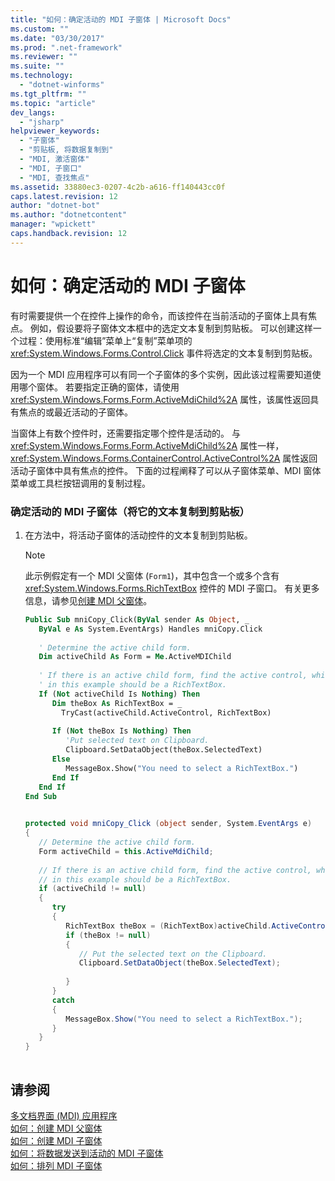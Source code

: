 ```yaml
---
title: "如何：确定活动的 MDI 子窗体 | Microsoft Docs"
ms.custom: ""
ms.date: "03/30/2017"
ms.prod: ".net-framework"
ms.reviewer: ""
ms.suite: ""
ms.technology: 
  - "dotnet-winforms"
ms.tgt_pltfrm: ""
ms.topic: "article"
dev_langs: 
  - "jsharp"
helpviewer_keywords: 
  - "子窗体"
  - "剪贴板, 将数据复制到"
  - "MDI, 激活窗体"
  - "MDI, 子窗口"
  - "MDI, 查找焦点"
ms.assetid: 33880ec3-0207-4c2b-a616-ff140443cc0f
caps.latest.revision: 12
author: "dotnet-bot"
ms.author: "dotnetcontent"
manager: "wpickett"
caps.handback.revision: 12
---
```

# 如何：确定活动的 MDI 子窗体
有时需要提供一个在控件上操作的命令，而该控件在当前活动的子窗体上具有焦点。  例如，假设要将子窗体文本框中的选定文本复制到剪贴板。  可以创建这样一个过程：使用标准“编辑”菜单上“复制”菜单项的 <xref:System.Windows.Forms.Control.Click> 事件将选定的文本复制到剪贴板。  
  
 因为一个 MDI 应用程序可以有同一个子窗体的多个实例，因此该过程需要知道使用哪个窗体。  若要指定正确的窗体，请使用 <xref:System.Windows.Forms.Form.ActiveMdiChild%2A> 属性，该属性返回具有焦点的或最近活动的子窗体。  
  
 当窗体上有数个控件时，还需要指定哪个控件是活动的。  与 <xref:System.Windows.Forms.Form.ActiveMdiChild%2A> 属性一样，<xref:System.Windows.Forms.ContainerControl.ActiveControl%2A> 属性返回活动子窗体中具有焦点的控件。  下面的过程阐释了可以从子窗体菜单、MDI 窗体菜单或工具栏按钮调用的复制过程。  
  
### 确定活动的 MDI 子窗体（将它的文本复制到剪贴板）  
  
1.  在方法中，将活动子窗体的活动控件的文本复制到剪贴板。  
  
    > [!NOTE]
    >  此示例假定有一个 MDI 父窗体 \(`Form1`\)，其中包含一个或多个含有 <xref:System.Windows.Forms.RichTextBox> 控件的 MDI 子窗口。  有关更多信息，请参见[创建 MDI 父窗体](../../../../docs/framework/winforms/advanced/how-to-create-mdi-parent-forms.md)。  
  
    ```vb  
    Public Sub mniCopy_Click(ByVal sender As Object, _  
       ByVal e As System.EventArgs) Handles mniCopy.Click  
  
       ' Determine the active child form.  
       Dim activeChild As Form = Me.ActiveMDIChild  
  
       ' If there is an active child form, find the active control, which  
       ' in this example should be a RichTextBox.  
       If (Not activeChild Is Nothing) Then  
          Dim theBox As RichTextBox = _  
            TryCast(activeChild.ActiveControl, RichTextBox)  
  
          If (Not theBox Is Nothing) Then  
             'Put selected text on Clipboard.  
             Clipboard.SetDataObject(theBox.SelectedText)  
          Else  
             MessageBox.Show("You need to select a RichTextBox.")  
          End If  
       End If  
    End Sub  
  
    ```  
  
    ```csharp  
    protected void mniCopy_Click (object sender, System.EventArgs e)  
    {  
       // Determine the active child form.  
       Form activeChild = this.ActiveMdiChild;  
  
       // If there is an active child form, find the active control, which  
       // in this example should be a RichTextBox.  
       if (activeChild != null)  
       {    
          try  
          {  
             RichTextBox theBox = (RichTextBox)activeChild.ActiveControl;  
             if (theBox != null)  
             {  
                // Put the selected text on the Clipboard.  
                Clipboard.SetDataObject(theBox.SelectedText);  
  
             }  
          }  
          catch  
          {  
             MessageBox.Show("You need to select a RichTextBox.");  
          }  
       }  
    }  
  
    ```  
  
## 请参阅  
 [多文档界面 \(MDI\) 应用程序](../../../../docs/framework/winforms/advanced/multiple-document-interface-mdi-applications.md)   
 [如何：创建 MDI 父窗体](../../../../docs/framework/winforms/advanced/how-to-create-mdi-parent-forms.md)   
 [如何：创建 MDI 子窗体](../../../../docs/framework/winforms/advanced/how-to-create-mdi-child-forms.md)   
 [如何：将数据发送到活动的 MDI 子窗体](../../../../docs/framework/winforms/advanced/how-to-send-data-to-the-active-mdi-child.md)   
 [如何：排列 MDI 子窗体](../../../../docs/framework/winforms/advanced/how-to-arrange-mdi-child-forms.md)